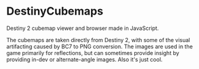 # DestinyCubemaps
Destiny 2 cubemap viewer and browser made in JavaScript.

The cubemaps are taken directly from Destiny 2, with some of the visual artifacting caused by BC7 to PNG conversion. The images are used in the game primarily for reflections, but can sometimes provide insight by providing in-dev or alternate-angle images. Also it's just cool.
